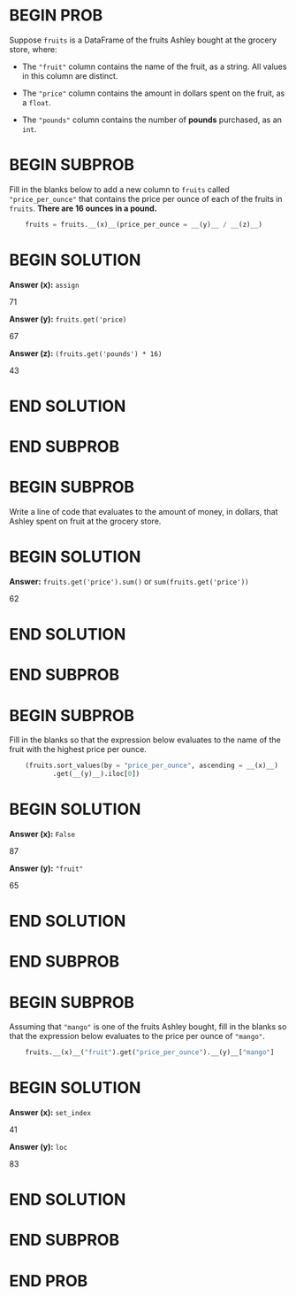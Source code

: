 # BEGIN PROB

Suppose `fruits` is a DataFrame of the fruits Ashley bought at the
grocery store, where:

-   The `"fruit"` column contains the name of the fruit, as a string.
    All values in this column are distinct.

-   The `"price"` column contains the amount in dollars spent on the
    fruit, as a `float`.

-   The `"pounds"` column contains the number of **pounds** purchased,
    as an `int`.

# BEGIN SUBPROB

Fill in the blanks below to add a new column to `fruits` called
`"price_per_ounce"` that contains the price per ounce of each of the
fruits in `fruits`. **There are 16 ounces in a pound.**
```py
    fruits = fruits.__(x)__(price_per_ounce = __(y)__ / __(z)__)
```

# BEGIN SOLUTION

**Answer (x):** `assign`

<average>71</average>

**Answer (y):** `fruits.get('price)`

<average>67</average>

**Answer (z):** `(fruits.get('pounds') * 16)`

<average>43</average>

# END SOLUTION

# END SUBPROB

# BEGIN SUBPROB

Write a line of code that evaluates to the amount of money, in dollars,
that Ashley spent on fruit at the grocery store.

# BEGIN SOLUTION

**Answer:** `fruits.get('price').sum()` or `sum(fruits.get('price'))`

<average>62</average>

# END SOLUTION

# END SUBPROB

# BEGIN SUBPROB

Fill in the blanks so that the expression below evaluates to the name of
the fruit with the highest price per ounce.
```py
    (fruits.sort_values(by = "price_per_ounce", ascending = __(x)__)
           .get(__(y)__).iloc[0])
```

# BEGIN SOLUTION

**Answer (x):** `False`

<average>87</average>

**Answer (y):** `"fruit"`

<average>65</average>

# END SOLUTION

# END SUBPROB

# BEGIN SUBPROB

Assuming that `"mango"` is one of the fruits Ashley bought, fill in the
blanks so that the expression below evaluates to the price per ounce of
`"mango"`.
```py
    fruits.__(x)__("fruit").get("price_per_ounce").__(y)__["mango"]
```

# BEGIN SOLUTION

**Answer (x):** `set_index`

<average>41</average>

**Answer (y):** `loc`

<average>83</average>

# END SOLUTION

# END SUBPROB

# END PROB